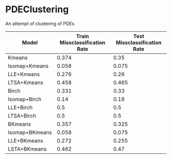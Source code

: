 # PDEClustering
An attempt of clustering of PDEs

|Model         |Train Missclassification Rate|Test Missclassification Rate|
|--------------|-----------------------------|----------------------------|
|Kmeans        |0.374                        |0.35                        |
|Isomap+Kmeans |0.058                        |0.075                       |
|LLE+Kmeans    |0.276                        |0.26                        |          
|LTSA+Kmeans   |0.458                        |0.465                       |          
|Birch         |0.331                        |0.33                        |
|Isomap+Birch  |0.14                         |0.18                        |
|LLE+Birch     |0.5                          |0.5                         |          
|LTSA+Birch    |0.5                          |0.5                         |
|BKmeans       |0.357                        |0.325                       |
|Isomap+BKmeans|0.058                        |0.075                       |
|LLE+BKmeans   |0.272                        |0.255                       |
|LSTA+BKmeans  |0.462                        |0.47                        |

